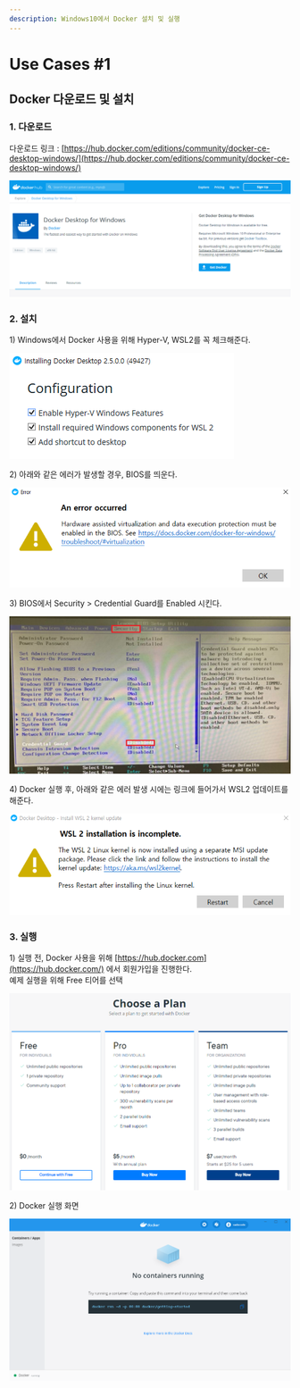 ```yaml
---
description: Windows10에서 Docker 설치 및 실행
---
```


# Use Cases \#1

## Docker 다운로드 및 설치

### 1. 다운로드

다운로드 링크 : [https://hub.docker.com/editions/community/docker-ce-desktop-windows/](https://hub.docker.com/editions/community/docker-ce-desktop-windows/)

![&#xB2E4;&#xC6B4;&#xB85C;&#xB4DC; &#xD398;&#xC774;&#xC9C0;](../.gitbook/assets/image%20%283%29.png)

### 2. 설치

1\) Windows에서 Docker 사용을 위해 Hyper-V, WSL2를 꼭 체크해준다.

![&#xC124;&#xCE58;&#xD654;&#xBA74;](../.gitbook/assets/image%20%281%29.png)

2\) 아래와 같은 에러가 발생할 경우, BIOS를 띄운다.

![&apos;&#xAC00;&#xC0C1;&#xD654;&apos; &#xC0AC;&#xC6A9;&#xC774; &#xBD88;&#xAC00;&#xB2A5;&#xD55C; &#xC0C1;&#xD0DC; &#xBA54;&#xC138;&#xC9C0;](../.gitbook/assets/image%20%287%29.png)

3\) BIOS에서 Security &gt; Credential Guard를 Enabled 시킨다.

![BIOS &#xD654;&#xBA74;](../.gitbook/assets/image%20%286%29.png)

4\) Docker 실행 후, 아래와 같은 에러 발생 시에는 링크에 들어가서 WSL2 업데이트를 해준다.

![WSL2 &#xC5C5;&#xB370;&#xC774;&#xD2B8; &#xD544;&#xC694; &#xC5D0;&#xB7EC;](../.gitbook/assets/image%20%289%29.png)

### 3. 실행

1\) 실행 전, Docker 사용을 위해 [https://hub.docker.com](https://hub.docker.com/) 에서 회원가입을 진행한다.  
     예제 실행을 위해 Free 티어를 선택

![&#xD2F0;&#xC5B4; &#xC120;&#xD0DD;](../.gitbook/assets/image%20%284%29.png)

2\) Docker 실행 화면

![Docker &#xC2E4;&#xD589;&#xD654;&#xBA74;](../.gitbook/assets/image.png)



